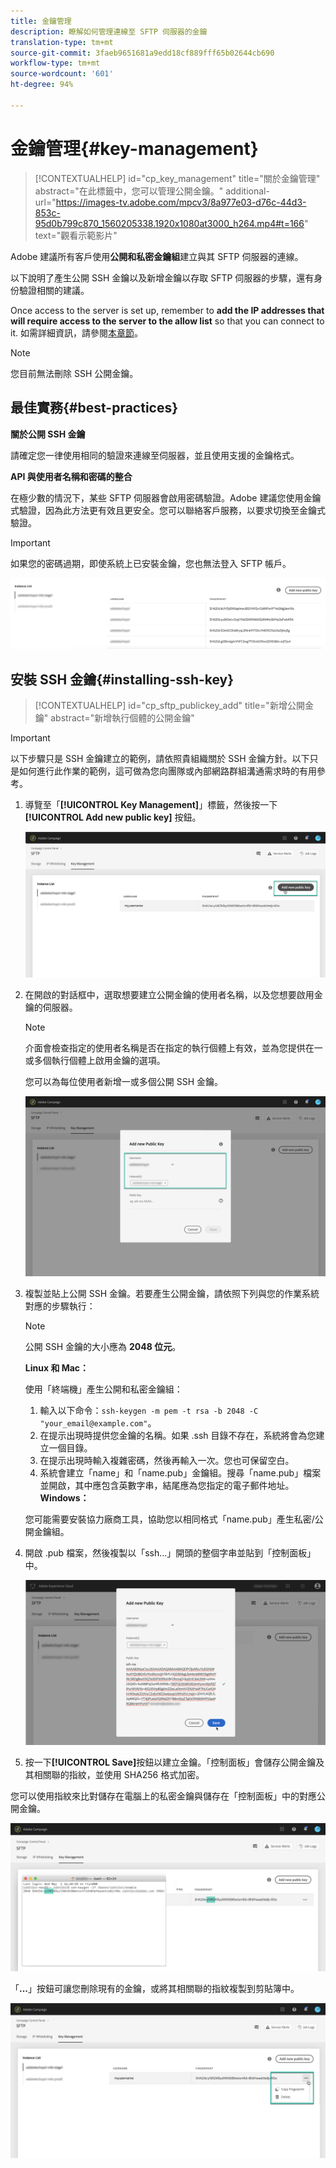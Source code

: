 ```yaml
---
title: 金鑰管理
description: 瞭解如何管理連線至 SFTP 伺服器的金鑰
translation-type: tm+mt
source-git-commit: 3faeb9651681a9edd18cf889fff65b02644cb690
workflow-type: tm+mt
source-wordcount: '601'
ht-degree: 94%

---
```



# 金鑰管理{#key-management}

>[!CONTEXTUALHELP]
>id="cp_key_management"
>title="關於金鑰管理"
>abstract="在此標籤中，您可以管理公開金鑰。"
>additional-url="https://images-tv.adobe.com/mpcv3/8a977e03-d76c-44d3-853c-95d0b799c870_1560205338.1920x1080at3000_h264.mp4#t=166" text="觀看示範影片"

Adobe 建議所有客戶使用&#x200B;**公開和私密金鑰組**&#x200B;建立與其 SFTP 伺服器的連線。

以下說明了產生公開 SSH 金鑰以及新增金鑰以存取 SFTP 伺服器的步驟，還有身份驗證相關的建議。

Once access to the server is set up, remember to **add the IP addresses that will require access to the server to the allow list** so that you can connect to it. 如需詳細資訊，請參閱[本章節](../../instances-settings/using/ip-whitelisting-instance-access.md)。

>[!NOTE]
>
>您目前無法刪除 SSH 公開金鑰。

## 最佳實務{#best-practices}

**關於公開 SSH 金鑰**

請確定您一律使用相同的驗證來連線至伺服器，並且使用支援的金鑰格式。

**API 與使用者名稱和密碼的整合**

在極少數的情況下，某些 SFTP 伺服器會啟用密碼驗證。Adobe 建議您使用金鑰式驗證，因為此方法更有效且更安全。您可以聯絡客戶服務，以要求切換至金鑰式驗證。

>[!IMPORTANT]
>
>如果您的密碼過期，即使系統上已安裝金鑰，您也無法登入 SFTP 帳戶。

![](assets/control_panel_passwordexpires.png)

## 安裝 SSH 金鑰{#installing-ssh-key}

>[!CONTEXTUALHELP]
>id="cp_sftp_publickey_add"
>title="新增公開金鑰"
>abstract="新增執行個體的公開金鑰"

>[!IMPORTANT]
>
>以下步驟只是 SSH 金鑰建立的範例，請依照貴組織關於 SSH 金鑰方針。以下只是如何進行此作業的範例，這可做為您向團隊或內部網路群組溝通需求時的有用參考。

1. 導覽至「**[!UICONTROL Key Management]**」標籤，然後按一下 **[!UICONTROL Add new public key]** 按鈕。

   ![](assets/key0.png)

1. 在開啟的對話框中，選取想要建立公開金鑰的使用者名稱，以及您想要啟用金鑰的伺服器。

   >[!NOTE]
   >
   >介面會檢查指定的使用者名稱是否在指定的執行個體上有效，並為您提供在一或多個執行個體上啟用金鑰的選項。
   >
   >您可以為每位使用者新增一或多個公開 SSH 金鑰。

   ![](assets/key1.png)

1. 複製並貼上公開 SSH 金鑰。若要產生公開金鑰，請依照下列與您的作業系統對應的步驟執行：

   >[!NOTE]
   >
   >公開 SSH 金鑰的大小應為 **2048 位元**。

   **Linux 和 Mac：**

   使用「終端機」產生公開和私密金鑰組：
   1. 輸入以下命令：`ssh-keygen -m pem -t rsa -b 2048 -C "your_email@example.com"`。
   1. 在提示出現時提供您金鑰的名稱。如果 .ssh 目錄不存在，系統將會為您建立一個目錄。
   1. 在提示出現時輸入複雜密碼，然後再輸入一次。您也可保留空白。
   1. 系統會建立「name」和「name.pub」金鑰組。搜尋「name.pub」檔案並開啟，其中應包含英數字串，結尾應為您指定的電子郵件地址。
   **Windows：**

   您可能需要安裝協力廠商工具，協助您以相同格式「name.pub」產生私密/公開金鑰組。

1. 開啟 .pub 檔案，然後複製以「ssh...」開頭的整個字串並貼到「控制面板」中。

   ![](assets/publickey.png)

1. 按一下&#x200B;**[!UICONTROL Save]**&#x200B;按鈕以建立金鑰。「控制面板」會儲存公開金鑰及其相關聯的指紋，並使用 SHA256 格式加密。

您可以使用指紋來比對儲存在電腦上的私密金鑰與儲存在「控制面板」中的對應公開金鑰。

![](assets/fingerprint_compare.png)

「**...**」按鈕可讓您刪除現有的金鑰，或將其相關聯的指紋複製到剪貼簿中。

![](assets/key_options.png)

